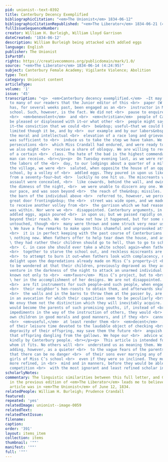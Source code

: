 ```yaml
---
pid: unionist--text-0392
title: Canterbury Decency Exemplified
bibliographicCitation: "<em>The Unionist</em> 1834-06-12"
bibliographicCitationRepublished: "<em>The Liberator</em> 1834-06-21 (4:25:100)"
fullIssueSequenceNumber: 
creator: William H. Burleigh, William Lloyd Garrison
dateCreated: '1834-06-12'
description: William Burleigh being attacked with addled eggs
language: English
publisher: The Unionist
IsPartOf: 
rights: https://creativecommons.org/publicdomain/mark/1.0/
source: "<em>The Liberator</em> 1834-06-14 (4:24:95)"
subject: Canterbury Female Academy; Vigilante Violence; Abolition
type: Text
category: Unionist content
articleType: 
volume: '1'
issue: '45'
transcription: "<p>  <em>Canterbury decency exemplified.</em>  —It may not be known
  to many of our readers that the Junior editor of this <br>  paper (W.H. Burleigh)
  has, for several weeks past, been engaged as an <br>  instructor in Miss Crandall’s
  school. Such, however, is the fact. We did not <br>  pause to enquire whether the
  <br>  <em>benevolent</em>  and <br>  <em>christian</em>  people of Canterbury would
  be pleased or displeased with it—or what other <br>  people might say or think about
  it—the conviction that we could <br>  be&nbsp; useful—that we could by our influence,
  limited though it be, and by <br>  our example and by our labors&nbsp; assist in
  the moral and intellectual <br>  elevation of a race long and grievously oppressed,
  was sufficient to <br>  induce us to take the step we have taken. We knew the shameful
  persecutions <br>  which Miss Crandall had endured, and were ready to expect that
  we also might <br>  receive a share of obloquy. We are willing to receive the censure
  of a certain <br>  class. The hate of the bad is the highest commendation a good
  man can receive. <br></p><p>  On Tuesday evening last, as we were returning after
  the labors of the <br>  day, to our lodgings about a quarter of a mile south of
  the village, we were <br>  saluted, when opposite the house of an opposer of the
  school, by a volley of <br>  addled eggs. They poured in upon us like grape shot
  from a seventy-four—but <br>  luckily no one hit us. The miscreants who made the
  assault were concealed, <br>  like cowards, behind the wall, and owing to this and
  the dimness of the night, <br>  we were unable to discern any one. We quickened
  our pace, and was soon beyond <br>  the reach of the&nbsp; missiles. As we passed
  the barn of the individual above <br>  referred to, however, we perceived that the
  great door fronting&nbsp; the <br>  street was wide open, and we made up our mind
  to receive another volley from <br>  the garrison which we had reason to suspect
  was within. Nor were we <br>  disappointed. Canterbury arguments, in the shape of
  addled eggs, again poured <br>  in upon us; but we passed rapidly on, and were soon
  beyond their reach. We <br>  know not how it happened, but for some reason we escaped
  untouched, though <br>  many were thrown and some struck very near us. <br></p><p>
  \ We have a few remarks to make upon this shameful and unprovoked attack. To say
  <br>  it is in perfect keeping with the past course of Canterburians is to say <br>
  \ nothing new. When fathers offer to help tear down the house, and assert that <br>
  \ they had rather their children should go to hell, than to go to school to Miss
  <br>  C. in case she should ever take a white school again—when fathers conspire
  <br>  together to starve the school out, and reckless miscreants are thus encouraged
  <br>  to attempt to burn it out—when fathers look with complacency, nay, <br>  with
  delight upon the depredations already made on Miss C’s property—it <br>  is not
  to be wondered at that their children, previously depraved as they are, <br>  should
  venture in the darkness of the night to attack an unarmed individual <br>  who was
  known not only to <br>  <em>favor</em>  Miss C’s project, but to <br>  <em>assist</em>
  \ her in the accomplishment of her designs. We are not disappointed. Addled eggs
  <br>  are fit instruments for such people—and such people, when engaged in robbing
  <br>  their neighbor’s hen-roosts to obtain them, and afterwards skulking behind
  <br>  the walls and in the barns to throw them at the passer by, are <br>  engaged
  in an avocation for which their capacities seem to be peculiarly <br>  adapted.
  We envy them not the distinction which they will inevitably acquire. <br>  But it
  would become the parents of such promising youths, if, instead of <br>  casting
  impediments in the way of the instruction of others, they would <br>  instruct their
  own children in good morals and good manners, and if they <br>  cannot render them
  <br>  <em>useful,</em>  at least render them <br>  <em>decent</em>  . A portion
  of their leisure time devoted to the laudable object of checking <br>  the precocious
  depravity of their offspring, may save them the future <br>  anguish of witnessing
  that offspring dangling from the gallows. We hope our <br>  advice will be taken
  kindly by Canterbury people. <br></p><p>  This article is intended for those only
  whom it fits. No others will <br>  understand us as meaning them. We cannot forbear
  adding, however, as a quieter <br>  to the vague fears of the parents of Canterbury,
  that there can be no danger <br>  of their sons ever marrying any of the colored
  girls of Miss C’s school <br>  even if they were so inclined. They must become far
  more refined, in <br>  mind and in manners, before they would be able to come in
  competition <br>  with the most ignorant and least refined scholar in school. <br></p>"
scholarlyNotes: 
commentary: The linguistic similarities between this full letter, and Garrison's summary
  in the previous edition of <em>The Liberator</em> leads me to believe that the full
  article was in <em>The Unionist</em> of June 12, 1834.
relatedPeople: William H. Burleigh; Prudence Crandall
featured: 
repeated: 'yes'
relatedImage: unionist--image-0059
relatedText: 
relatedTextIssue: 
filename: 
caption: 
order: '391'
layout: items_item
collection: items
thumbnail: '""'
manifest: '""'
full: '""'
---
```


